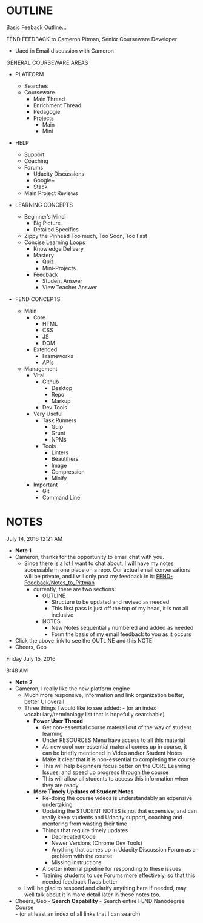 # OUTLINE

Basic Feeback Outline...

FEND FEEDBACK to Cameron Pitman, Senior Courseware Developer
 - Uaed in Email discussion with Cameron

GENERAL COURSEWARE AREAS
- PLATFORM
	- Searches
	- Courseware
		- Main Thread
		- Enrichment Thread
		- Pedagogie
		- Projects
			- Main
			- Mini
- HELP
	- Support
	- Coaching
	- Forums
		- Udacity Discussions
		- Google+
		- Stack
	- Main Project Reviews

- LEARNING CONCEPTS
	- Beginner’s Mind
		- Big Picture
		- Detailed Specifics
	- Zippy the Pinhead
		Too much, Too Soon, Too Fast
	- Concise Learning Loops
		- Knowledge Delivery
		- Mastery
			- Quiz
			- Mini-Projects
		- Feedback
			- Student Answer
			- View Teacher Answer

- FEND CONCEPTS
	- Main
		- Core
			- HTML
			- CSS
			- JS
			- DOM
		- Extended
			- Frameworks
			- APIs
	- Management
		- Vital
			- Github
				- Desktop
				- Repo
				- Markup
			- Dev Tools
		- Very Useful
			- Task Runners 	
				- Gulp
				- Grunt
				- NPMs
			- Tools
				- Linters
				- Beautifiers
				- Image
				- Compression
				- Minify
		- Important
			- Git
			- Command Line

# NOTES

July 14, 2016
12:21 AM
- **Note 1**
- Cameron, thanks for the opportunity to email chat with you.
	- Since there is a lot I want to chat about, I will have my notes accessable in one place on a repo.  Our actual email conversations will be private, and I will only post my feedback in it: [FEND-Feedback/Notes_to_Pittman](https://github.com/Geosynchronous/FEND-Feedback/blob/master/Notes_to_Pittman.md)
		- currently, there are two sections:
			- OUTLINE
				- Structure to be updated and revised as needed
				- This first pass is just off the top of my head, it is not all inclusive
			- NOTES
				- New Notes sequentially numbered and added as needed
				- Form the basis of my email feedback to you as it occurs
- Click the above link to see the OUTLINE and this NOTE.
- Cheers, Geo
	

Friday July 15, 2016

8:48 AM
- **Note 2**
- Cameron, I really like the new platform engine
	- Much more responsive, information and link organization better, better UI overall
	- Three things I would like to see added:
				- (or an index vocabulary/terminology list that is hopefully searchable)
		- **Power User Thread**
			- Get non-essential course materail out of the way of student learning
			- Under RESOURCES Menu have access to all this material
			- As new cool non-essential material comes up in course, it can be briefly mentioned in Video and/or Student Notes
			- Make it clear that it is non-essential to completing the course
			- This will help beginners focus better on the CORE Learning Issues, and speed up progress through the course
			- This will allow all students to access this information when they are ready
		- **More Timely Updates of Student Notes**
			- Re-doing the course videos is understandably an expensive undertaking
			- Updating the STUDENT NOTES is not that expensive, and can really keep students  and Udacity support, coaching and mentoring from wasting their time
			- Things that require timely updates
				- Deprecated Code
				- Newer Versions (Chrome Dev Tools)
				- Anything that comes up in Udacity Discussion Forum as a problem with the course
				- Missing instructions
			- A better internal pipeline for responding to these issues
			- Training students to use Forums more effectively, so that this needed feedback flwos better
	- I will be glad to respond and clarify anything here if needed, may well talk about it in more detail later in these notes too. 
- Cheers, Geo	- **Search Capability** 
			- Search entire FEND Nanodegree Course	
			- (or at least an index of all links that I can search)


